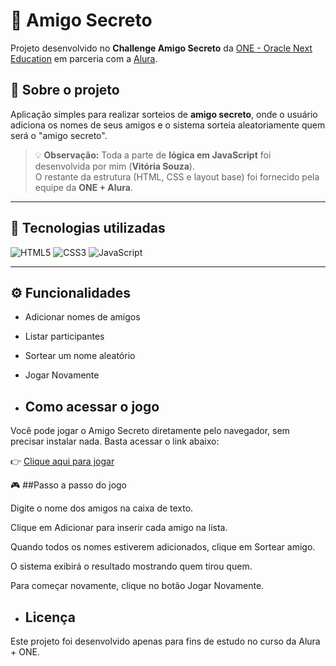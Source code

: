 # 🎁 Amigo Secreto

Projeto desenvolvido no **Challenge Amigo Secreto** da [ONE - Oracle Next Education](https://www.oracle.com/br/education/oracle-next-education/) em parceria com a [Alura](https://www.alura.com.br/).

## 📌 Sobre o projeto
Aplicação simples para realizar sorteios de **amigo secreto**, onde o usuário adiciona os nomes de seus amigos e o sistema sorteia aleatoriamente quem será o "amigo secreto".

> 💡 **Observação:** Toda a parte de **lógica em JavaScript** foi desenvolvida por mim (**Vitória Souza**).  
> O restante da estrutura (HTML, CSS e layout base) foi fornecido pela equipe da **ONE + Alura**.

---

## 🚀 Tecnologias utilizadas

![HTML5](https://img.shields.io/badge/HTML5-E34F26?style=for-the-badge&logo=html5&logoColor=white)
![CSS3](https://img.shields.io/badge/CSS3-1572B6?style=for-the-badge&logo=css3&logoColor=white)
![JavaScript](https://img.shields.io/badge/JavaScript-F7DF1E?style=for-the-badge&logo=javascript&logoColor=black)

---

## ⚙️ Funcionalidades

- Adicionar nomes de amigos
- Listar participantes
- Sortear um nome aleatório
- Jogar Novamente

- ## Como acessar o jogo

Você pode jogar o Amigo Secreto diretamente pelo navegador, sem precisar instalar nada.
Basta acessar o link abaixo:

👉 [Clique aqui para jogar](https://vitoriasouzadev.github.io/amigo-secreto-ONE/)

🎮 ##Passo a passo do jogo

Digite o nome dos amigos na caixa de texto.

Clique em Adicionar para inserir cada amigo na lista.

Quando todos os nomes estiverem adicionados, clique em Sortear amigo.

O sistema exibirá o resultado mostrando quem tirou quem.

Para começar novamente, clique no botão Jogar Novamente.

- ## Licença

Este projeto foi desenvolvido apenas para fins de estudo no curso da Alura + ONE.

